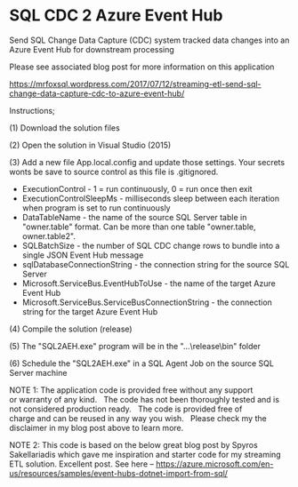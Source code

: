 # SQL CDC 2 Azure Event Hub

Send SQL Change Data Capture (CDC) system tracked data changes into an Azure Event Hub for downstream processing

Please see associated blog post for more information on this application

https://mrfoxsql.wordpress.com/2017/07/12/streaming-etl-send-sql-change-data-capture-cdc-to-azure-event-hub/


Instructions;

(1) Download the solution files

(2) Open the solution in Visual Studio (2015)

(3) Add a new file App.local.config and update those settings. Your secrets wonts be save to source control as this file is .gitignored.

- ExecutionControl - 1 = run continuously, 0 = run once then exit
- ExecutionControlSleepMs - milliseconds sleep between each iteration when program is set to run continuously
- DataTableName - the name of the source SQL Server table in "owner.table" format. Can be more than one table "owner.table, owner.table2".
- SQLBatchSize - the number of SQL CDC change rows to bundle into a single JSON Event Hub message
- sqlDatabaseConnectionString - the connection string for the source SQL Server
- Microsoft.ServiceBus.EventHubToUse - the name of the target Azure Event Hub
- Microsoft.ServiceBus.ServiceBusConnectionString - the connection string for the target Azure Event Hub

(4) Compile the solution (release)

(5) The "SQL2AEH.exe" program will be in the "...\release\bin" folder

(6) Schedule the "SQL2AEH.exe" in a SQL Agent Job on the source SQL Server machine


NOTE 1: The application code is provided free without any support or warranty of any kind.   The code has not been thoroughly tested and is not considered production ready.   The code is provided free of charge and can be reused in any way you wish.   Please check my the disclaimer in my blog post above to learn more.

NOTE 2: This code is based on the below great blog post by Spyros Sakellariadis which gave me inspiration and starter code for my streaming ETL solution.  Excellent post.  See here – https://azure.microsoft.com/en-us/resources/samples/event-hubs-dotnet-import-from-sql/
